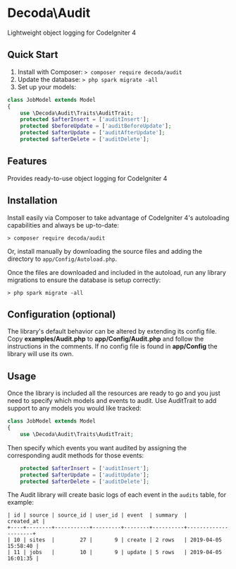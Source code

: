 # Decoda\Audit
Lightweight object logging for CodeIgniter 4

## Quick Start

1. Install with Composer: `> composer require decoda/audit`
2. Update the database: `> php spark migrate -all`
3. Set up your models:

```php
class JobModel extends Model
{
	use \Decoda\Audit\Traits\AuditTrait;
	protected $afterInsert = ['auditInsert'];
	protected $beforeUpdate = ['auditBeforeUpdate'];
	protected $afterUpdate = ['auditAfterUpdate'];
	protected $afterDelete = ['auditDelete'];
```


## Features

Provides ready-to-use object logging for CodeIgniter 4

## Installation

Install easily via Composer to take advantage of CodeIgniter 4's autoloading capabilities
and always be up-to-date:
```console
> composer require decoda/audit
```

Or, install manually by downloading the source files and adding the directory to `app/Config/Autoload.php`.

Once the files are downloaded and included in the autoload, run any library migrations
to ensure the database is setup correctly:
```console
> php spark migrate -all
```

## Configuration (optional)

The library's default behavior can be altered by extending its config file. Copy
**examples/Audit.php** to **app/Config/Audit.php** and follow the instructions in the
comments. If no config file is found in **app/Config** the library will use its own.

## Usage

Once the library is included all the resources are ready to go and you just need to
specify which models and events to audit. Use AuditTrait to add support to any models
you would like tracked:

```php
class JobModel extends Model
{
	use \Decoda\Audit\Traits\AuditTrait;
```

Then specify which events you want audited by assigning the corresponding audit methods
for those events:

```php
	protected $afterInsert = ['auditInsert'];
	protected $afterUpdate = ['auditUpdate'];
	protected $afterDelete = ['auditDelete'];
```

The Audit library will create basic logs of each event in the `audits` table, for example:

```
| id | source | source_id | user_id | event  | summary  |          created_at |
+----+--------+-----------+---------+--------+----------+---------------------+
| 10 | sites  |        27 |       9 | create | 2 rows   | 2019-04-05 15:58:40 |
| 11 | jobs   |        10 |       9 | update | 5 rows   | 2019-04-05 16:01:35 |
```
